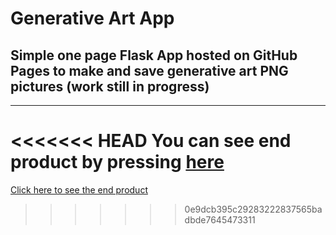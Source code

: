 # Generative Art App #
## Simple one page Flask App hosted on GitHub Pages to make and save generative art PNG pictures (work still in progress) ##
*** 
<<<<<<< HEAD
You can see end product by pressing [here](https://crawlic-stud.github.io/generative-art-app/)
=======
[Click here to see the end product](crawlic-stud.github.io/generative-art-app/)
>>>>>>> 0e9dcb395c29283222837565badbde7645473311
